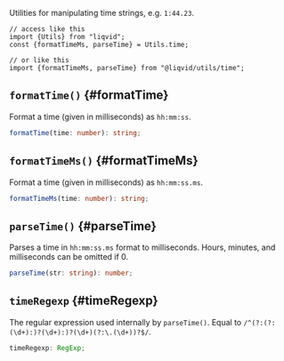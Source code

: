 Utilities for manipulating time strings, e.g. `1:44.23`.

```tsx
// access like this
import {Utils} from "liqvid";
const {formatTimeMs, parseTime} = Utils.time;

// or like this
import {formatTimeMs, parseTime} from "@liqvid/utils/time";
```

## `formatTime()` {#formatTime}

Format a time (given in milliseconds) as `hh:mm:ss`.

```typescript
formatTime(time: number): string;
```

## `formatTimeMs()` {#formatTimeMs}

Format a time (given in milliseconds) as `hh:mm:ss.ms`.

```typescript
formatTimeMs(time: number): string;    
```

## `parseTime()` {#parseTime}

Parses a time in `hh:mm:ss.ms` format to milliseconds. Hours, minutes, and milliseconds can be omitted if 0.

```typescript
parseTime(str: string): number;
```

## `timeRegexp` {#timeRegexp}

The regular expression used internally by `parseTime()`. Equal to `/^(?:(?:(\d+):)?(\d+):)?(\d+)(?:\.(\d+))?$/`.

```typescript
timeRegexp: RegExp;
```
